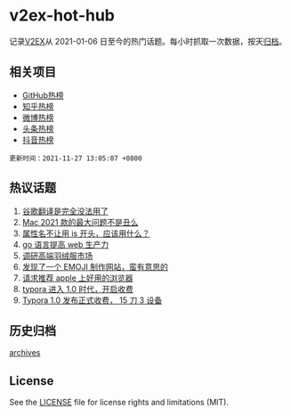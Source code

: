 # v2ex-hot-hub

 记录[V2EX](https://www.v2ex.com/)从 2021-01-06 日至今的热门话题。每小时抓取一次数据，按天[归档](archives)。
 
 ## 相关项目

- [GitHub热榜](https://github.com/lonnyzhang423/github-hot-hub)
- [知乎热榜](https://github.com/lonnyzhang423/zhihu-hot-hub)
- [微博热榜](https://github.com/lonnyzhang423/weibo-hot-hub)
- [头条热榜](https://github.com/lonnyzhang423/toutiao-hot-hub)
- [抖音热榜](https://github.com/lonnyzhang423/douyin-hot-hub)


 `更新时间：2021-11-27 13:05:07 +0800`

## 热议话题

1. [谷歌翻译是完全没法用了](https://www.v2ex.com/t/818213)
1. [Mac 2021 款的最大问题不是丑么](https://www.v2ex.com/t/818198)
1. [属性名不让用 is 开头，应该用什么？](https://www.v2ex.com/t/818150)
1. [go 语言提高 web 生产力](https://www.v2ex.com/t/818157)
1. [调研高端羽绒服市场](https://www.v2ex.com/t/818137)
1. [发现了一个 EMOJI 制作网站，蛮有意思的](https://www.v2ex.com/t/818180)
1. [请求推荐 apple 上好用的浏览器](https://www.v2ex.com/t/818234)
1. [typora 进入 1.0 时代，开启收费](https://www.v2ex.com/t/818221)
1. [Typora 1.0 发布正式收费， 15 刀 3 设备](https://www.v2ex.com/t/818236)

## 历史归档

[archives](archives)

## License

See the [LICENSE](LICENSE) file for license rights and limitations (MIT).
